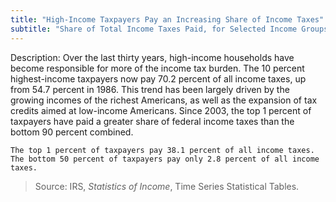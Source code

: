 ```yaml
---
title: "High-Income Taxpayers Pay an Increasing Share of Income Taxes"
subtitle: "Share of Total Income Taxes Paid, for Selected Income Groups (1986–2012)"
---
```

Description: Over the last thirty years, high-income households have become responsible for more of the income tax burden. The 10 percent highest-income taxpayers now pay 70.2 percent of all income taxes, up from 54.7 percent in 1986. This trend has been largely driven by the growing incomes of the richest Americans,  as well as the expansion of tax credits aimed at low-income Americans. Since 2003, the top 1 percent of taxpayers have paid a greater share of federal income taxes than the bottom 90 percent combined.						

```
The top 1 percent of taxpayers pay 38.1 percent of all income taxes. The bottom 50 percent of taxpayers pay only 2.8 percent of all income taxes.
```

> Source: IRS, *Statistics of Income*, Time Series Statistical Tables.
